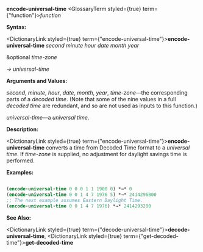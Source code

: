 **encode-universal-time** <GlossaryTerm styled={true} term={"function"}><i>function</i></GlossaryTerm> 



**Syntax:** 



<DictionaryLink styled={true} term={"encode-universal-time"}><b>encode-universal-time</b></DictionaryLink> *second minute hour date month year* 



&amp;optional *time-zone* 



*→ universal-time* 



**Arguments and Values:** 



*second*, *minute*, *hour*, *date*, *month*, *year*, *time-zone*—the corresponding parts of a *decoded time*. (Note that some of the nine values in a full *decoded time* are redundant, and so are not used as inputs to this function.) 



*universal-time*—a *universal time*. 



**Description:** 



<DictionaryLink styled={true} term={"encode-universal-time"}><b>encode-universal-time</b></DictionaryLink> converts a time from Decoded Time format to a *universal time*. If *time-zone* is supplied, no adjustment for daylight savings time is performed. 



**Examples:**
```lisp

(encode-universal-time 0 0 0 1 1 1900 0) *→* 0 
(encode-universal-time 0 0 1 4 7 1976 5) *→* 2414296800 
;; The next example assumes Eastern Daylight Time. 
(encode-universal-time 0 0 1 4 7 1976) *→* 2414293200 

```
**See Also:** 



<DictionaryLink styled={true} term={"decode-universal-time"}><b>decode-universal-time</b></DictionaryLink>, <DictionaryLink styled={true} term={"get-decoded-time"}><b>get-decoded-time</b></DictionaryLink> 



